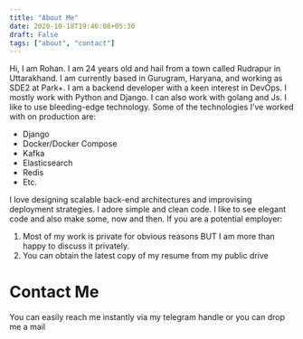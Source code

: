 ```yaml
---
title: "About Me"
date: 2020-10-18T19:46:08+05:30
draft: False
tags: ["about", "contact"]
---
```


Hi, I am Rohan. I am 24 years old and hail from a town called Rudrapur in Uttarakhand. I am currently based in Gurugram, Haryana, and working as SDE2 at Park+. I am a backend developer with a keen interest in DevOps. I mostly work with Python and Django. I can also work with golang and Js. I like to use bleeding-edge technology.
Some of the technologies I’ve worked with on production are:

- Django
- Docker/Docker Compose
- Kafka
- Elasticsearch
- Redis
- Etc.

I love designing scalable back-end architectures and improvising deployment strategies. I adore simple and clean code. I like to see elegant code and also make some, now and then.
If you are a potential employer:

1. Most of my work is private for obvious reasons BUT I am more than happy to discuss it privately.
2. You can obtain the latest copy of my resume from my public drive

# Contact Me
You can easily reach me instantly via my telegram handle
or you can drop me a mail
